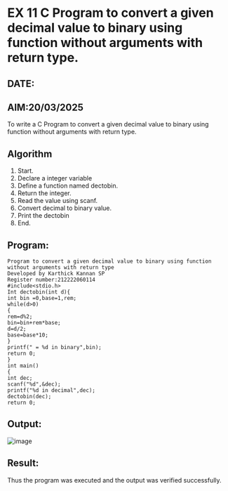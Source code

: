 # EX 11 C Program to convert a given decimal value to binary using function without arguments with return type.
## DATE:
## AIM:20/03/2025
To write a C Program to convert a given decimal value to binary using function without arguments with return type.

## Algorithm
1. Start.
2. Declare a integer variable
3. Define a function named dectobin.
4. Return the integer.
5. Read the value using scanf.
6. Convert decimal to binary value.
7. Print the dectobin
8. End.  

## Program:
```
Program to convert a given decimal value to binary using function without arguments with return type
Developed by Karthick Kannan SP
Register number:212222060114
#include<stdio.h>
Int dectobin(int d){
int bin =0,base=1,rem; 
while(d>0)
{
rem=d%2; 
bin=bin+rem*base; 
d=d/2; 
base=base*10;
}
printf(" = %d in binary",bin); 
return 0;
}
int main()
{
int dec; 
scanf("%d",&dec);
printf("%d in decimal",dec); 
dectobin(dec);
return 0;
```

## Output:
![image](https://github.com/user-attachments/assets/9d0cc919-7417-45ab-bb86-a3d9a9cc2ff7)




## Result:
Thus the program was executed and the output was verified successfully.
